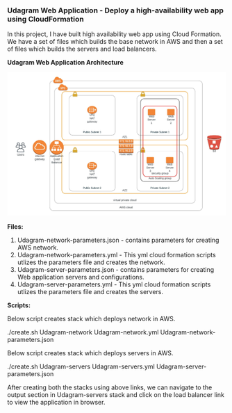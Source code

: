 ### Udagram Web Application - Deploy a high-availability web app using CloudFormation
In this project, I have built high availability web app using Cloud Formation. We have a set of files which builds the base network in AWS and then a set of files which builds the servers and load balancers.

**Udagram Web Application Architecture**

![Udagram Architecture](./UdagramAWSArchitecture.jpeg)

**Files:**

1. Udagram-network-parameters.json - contains parameters for creating AWS network.
2. Udagram-network-parameters.yml - This yml cloud formation scripts utlizes the parameters file and creates the network.
3. Udagram-server-parameters.json - contains parameters for creating Web application servers and configurations.
4. Udagram-server-parameters.yml - This yml cloud formation scripts utlizes the parameters file and creates the servers.

**Scripts:**

Below script creates stack which deploys network in AWS.

./create.sh Udagram-network Udagram-network.yml Udagram-network-parameters.json

Below script creates stack which deploys servers in AWS.

./create.sh Udagram-servers Udagram-servers.yml Udagram-server-parameters.json

After creating both the stacks using above links, we can navigate to the output section in Udagram-servers stack and click on the load balancer link to view the application in browser.